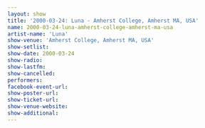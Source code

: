 ```yaml
---
layout: show
title: '2000-03-24: Luna - Amherst College, Amherst MA, USA'
name: 2000-03-24-luna-amherst-college-amherst-ma-usa
artist-name: 'Luna'
show-venue: 'Amherst College, Amherst MA, USA'
show-setlist: 
show-date: 2000-03-24
show-radio: 
show-lastfm: 
show-cancelled: 
performers: 
facebook-event-url: 
show-poster-url: 
show-ticket-url: 
show-venue-website: 
show-additional: 
---
```


